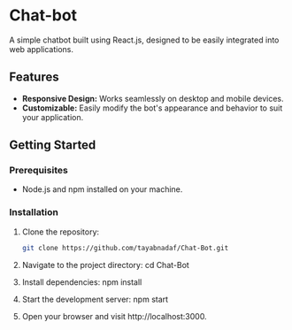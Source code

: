 # Chat-bot

A simple chatbot built using React.js, designed to be easily integrated into web applications.

## Features

- **Responsive Design:** Works seamlessly on desktop and mobile devices.
- **Customizable:** Easily modify the bot's appearance and behavior to suit your application.


## Getting Started

### Prerequisites

- Node.js and npm installed on your machine.

### Installation

1. Clone the repository:

   ```bash
   git clone https://github.com/tayabnadaf/Chat-Bot.git
2. Navigate to the project directory:
cd Chat-Bot
3. Install dependencies:
   npm install
4. Start the development server:
   npm start
5. Open your browser and visit http://localhost:3000.
